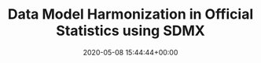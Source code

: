 ---
authors:
- David Matic
categories: []
date: '2020-05-08 15:44:44+00:00'
external_link: ''
image:
  caption: ''
  focal_point: ''
  preview_only: false
slides: ''
summary: ''
tags:
- Ongoing
title: Data Model Harmonization in Official Statistics using SDMX
url_code: ''
url_pdf: ''
url_slides: ''
url_video: ''
---